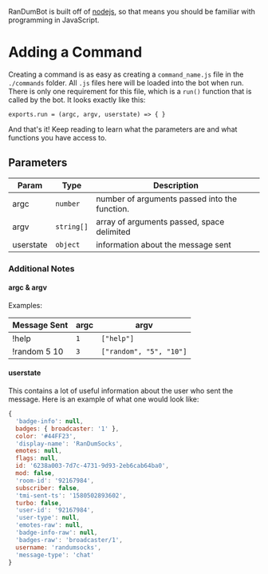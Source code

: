 RanDumBot is built off of [nodejs](https://nodejs.org/), so that means you should be familiar with programming in JavaScript.

# Adding a Command
Creating a command is as easy as creating a `command_name.js` file in the `./commands` folder. All `.js` files here will be loaded into the bot when run. There is only one requirement for this file, which is a `run()` function that is called by the bot. It looks exactly like this:
```
exports.run = (argc, argv, userstate) => { }
```
And that's it! Keep reading to learn what the parameters are and what functions you have access to.

## Parameters
| Param | Type | Description |
| --- | --- | --- |
| argc | `number` | number of arguments passed into the function. | Example: someone sends `!help`, argc is 1. `!help uptime` would mean argc is 2. |
| argv | `string[]` | array of arguments passed, space delimited | Example: Someone sends `!random 5 10`, argv would be the array `["random", "5", "10"].` |
| userstate | `object` | information about the message sent |

### Additional Notes
#### argc & argv
Examples:

| Message Sent | argc | argv |
| --- | --- | --- |
| !help | `1` | `["help"]` |
| !random 5 10 | `3` | `["random", "5", "10"]` |
#### userstate
This contains a lot of useful information about the user who sent the message. Here is an example of what one would look like:
```javascript
{
  'badge-info': null,
  badges: { broadcaster: '1' },
  color: '#44FF23',
  'display-name': 'RanDumSocks',
  emotes: null,
  flags: null,
  id: '6238a003-7d7c-4731-9d93-2eb6cab64ba0',
  mod: false,
  'room-id': '92167984',
  subscriber: false,
  'tmi-sent-ts': '1580502893602',
  turbo: false,
  'user-id': '92167984',
  'user-type': null,
  'emotes-raw': null,
  'badge-info-raw': null,
  'badges-raw': 'broadcaster/1',
  username: 'randumsocks',
  'message-type': 'chat'
}
```